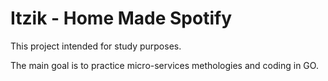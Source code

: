 # Itzik - Home Made Spotify

This project intended for study purposes.

The main goal is to practice micro-services methologies and coding in  GO.